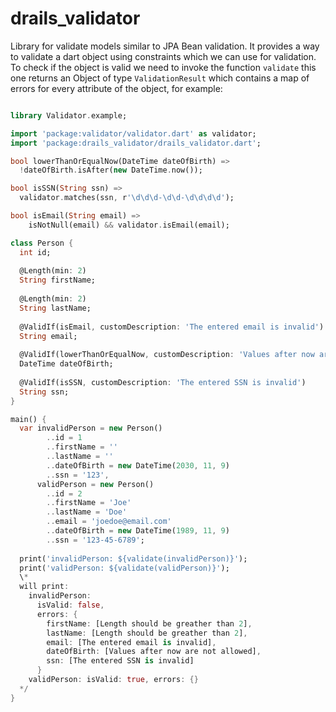 # drails_validator
Library for validate models similar to JPA Bean validation. It provides a way to validate a dart object using constraints which we can use for validation. To check if the object is valid we need to invoke the function `validate` this one returns an Object of type `ValidationResult` which contains a map of errors for every attribute of the object, for example:

```dart

library Validator.example;

import 'package:validator/validator.dart' as validator;
import 'package:drails_validator/drails_validator.dart';

bool lowerThanOrEqualNow(DateTime dateOfBirth) =>
  !dateOfBirth.isAfter(new DateTime.now());

bool isSSN(String ssn) =>
  validator.matches(ssn, r'\d\d\d-\d\d-\d\d\d\d');

bool isEmail(String email) =>
    isNotNull(email) && validator.isEmail(email);

class Person {
  int id;
  
  @Length(min: 2)
  String firstName;
  
  @Length(min: 2)
  String lastName;
  
  @ValidIf(isEmail, customDescription: 'The entered email is invalid')
  String email;
  
  @ValidIf(lowerThanOrEqualNow, customDescription: 'Values after now are not allowed')
  DateTime dateOfBirth;
  
  @ValidIf(isSSN, customDescription: 'The entered SSN is invalid')
  String ssn;
}

main() {
  var invalidPerson = new Person()
        ..id = 1
        ..firstName = ''
        ..lastName = ''
        ..dateOfBirth = new DateTime(2030, 11, 9)
        ..ssn = '123',
      validPerson = new Person()
        ..id = 2
        ..firstName = 'Joe'
        ..lastName = 'Doe'
        ..email = 'joedoe@email.com'
        ..dateOfBirth = new DateTime(1989, 11, 9)
        ..ssn = '123-45-6789';
        
  print('invalidPerson: ${validate(invalidPerson)}');
  print('validPerson: ${validate(validPerson)}');
  \*
  will print:
    invalidPerson: 
      isValid: false,
      errors: {
        firstName: [Length should be greather than 2],
        lastName: [Length should be greather than 2], 
        email: [The entered email is invalid], 
        dateOfBirth: [Values after now are not allowed], 
        ssn: [The entered SSN is invalid]
      }
    validPerson: isValid: true, errors: {}
  */
}
```